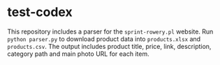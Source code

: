 # test-codex

This repository includes a parser for the `sprint-rowery.pl` website.
Run `python parser.py` to download product data into `products.xlsx` and `products.csv`.
The output includes product title, price, link, description, category path and main photo URL for each item.

